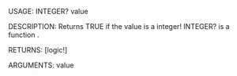 USAGE:
     INTEGER? value 

DESCRIPTION:
     Returns TRUE if the value is a integer!
     INTEGER? is a function .

RETURNS: [logic!]

ARGUMENTS:
    value
